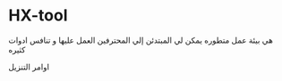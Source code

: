 # HX-tool
هي بيئة عمل متطوره يمكن لي المبتدئن إلي المحترفين العمل عليها
و تنافس ادوات كثيره

اوامر التنزيل

